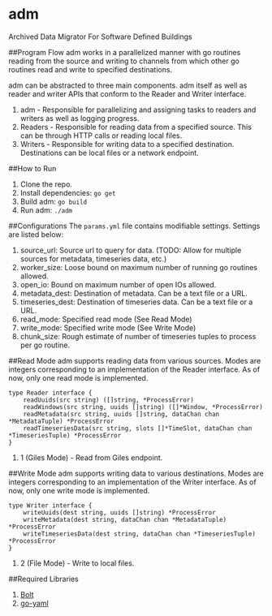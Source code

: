 # adm
Archived Data Migrator
For Software Defined Buildings

##Program Flow
adm works in a parallelized manner with go routines reading from the source and writing to channels from which other go routines read and write to specified destinations.

adm can be abstracted to three main components. adm itself as well as reader and writer APIs that conform to the Reader and Writer interface.
1. adm - Responsible for parallelizing and assigning tasks to readers and writers as well as logging progress.
2. Readers - Responsible for reading data from a specified source. This can be through HTTP calls or reading local files.
3. Writers - Responsible for writing data to a specified destination. Destinations can be local files or a network endpoint.

##How to Run
1. Clone the repo.
2. Install dependencies: `go get`
3. Build adm: `go build`
4. Run adm: `./adm`

##Configurations
The `params.yml` file contains modifiable settings. Settings are listed below:
1. source_url: Source url to query for data. (TODO: Allow for multiple sources for metadata, timeseries data, etc.)
2. worker_size: Loose bound on maximum number of running go routines allowed.
3. open_io: Bound on maximum number of open IOs allowed.
4. metadata_dest: Destination of metadata. Can be a text file or a URL.
5. timeseries_dest: Destination of timeseries data. Can be a text file or a URL.
6. read_mode: Specified read mode (See Read Mode)                                         
7. write_mode: Specified write mode (See Write Mode)                          
8. chunk_size: Rough estimate of number of timeseries tuples to process per go routine.                           

##Read Mode
adm supports reading data from various sources. Modes are integers corresponding to an implementation of the Reader interface. As of now, only one read mode is implemented.
```
type Reader interface {
    readUuids(src string) ([]string, *ProcessError)
    readWindows(src string, uuids []string) ([]*Window, *ProcessError)
    readMetadata(src string, uuids []string, dataChan chan *MetadataTuple) *ProcessError
    readTimeseriesData(src string, slots []*TimeSlot, dataChan chan *TimeseriesTuple) *ProcessError
}
```
1. 1 (Giles Mode) - Read from Giles endpoint.

##Write Mode
adm supports writing data to various destinations. Modes are integers corresponding to an implementation of the Writer interface. As of now, only one write mode is implemented.
```
type Writer interface {
	writeUuids(dest string, uuids []string) *ProcessError
	writeMetadata(dest string, dataChan chan *MetadataTuple) *ProcessError
	writeTimeseriesData(dest string, dataChan chan *TimeseriesTuple) *ProcessError
}
```
1. 2 (File Mode) - Write to local files.

##Required Libraries
1. [Bolt](https://github.com/boltdb/bolt)
2. [go-yaml](gopkg.in/yaml.v2)
